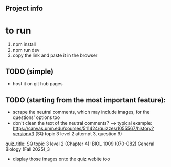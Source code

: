 ## Project info

# to run
1) npm install
2) npm run dev
3) copy the link and paste it in the browser

## TODO (simple)
- host it on git hub pages

## TODO (starting from the most important feature):
- scrape the neutral comments, which may include images, for the questions' options too
- don't clean the text of the neutral comments?
--> typical example: https://canvas.umn.edu/courses/511424/quizzes/1055567/history?version=3 (SQ topic 3 level 2 attempt 3, question 9)

quiz_title: 
SQ topic 3 level 2 (Chapter 4): BIOL 1009 (070-082) General Biology (Fall 2025)_3

- display those images onto the quiz webite too